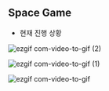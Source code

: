 ## Space Game

- 현재 진행 상황

![ezgif com-video-to-gif (2)](https://user-images.githubusercontent.com/39898938/88693252-0a56f200-d13a-11ea-884f-deaa17e8e398.gif)



![ezgif com-video-to-gif (1)](https://user-images.githubusercontent.com/39898938/88693288-13e05a00-d13a-11ea-80c0-3d367d363e14.gif)

![ezgif com-video-to-gif](https://user-images.githubusercontent.com/39898938/88693307-1b076800-d13a-11ea-8209-f60aa5fb764c.gif)